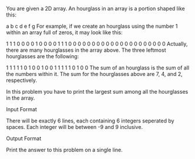 You are given a  2D array. An hourglass in an array is a portion shaped like this:

a b c
  d
e f g
For example, if we create an hourglass using the number 1 within an array full of zeros, it may look like this:

1 1 1 0 0 0
0 1 0 0 0 0
1 1 1 0 0 0
0 0 0 0 0 0
0 0 0 0 0 0
0 0 0 0 0 0
Actually, there are many hourglasses in the array above. The three leftmost hourglasses are the following:

1 1 1     1 1 0     1 0 0
  1         0         0
1 1 1     1 1 0     1 0 0
The sum of an hourglass is the sum of all the numbers within it. The sum for the hourglasses above are 7, 4, and 2, respectively.

In this problem you have to print the largest sum among all the hourglasses in the array.

Input Format

There will be exactly 6 lines, each containing 6 integers seperated by spaces. Each integer will be between -9 and 9 inclusive.

Output Format

Print the answer to this problem on a single line.